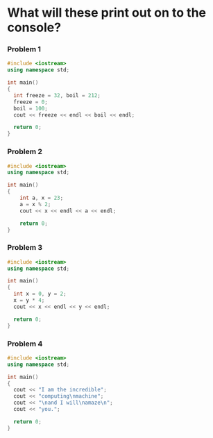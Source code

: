 # What will these print out on to the console?

### Problem 1

```c++
#include <iostream>
using namespace std;

int main()
{
  int freeze = 32, boil = 212;
  freeze = 0;
  boil = 100;
  cout << freeze << endl << boil << endl;

  return 0;
}
```

### Problem 2

```c++
#include <iostream>
using namespace std;

int main()
{
    int a, x = 23;
    a = x % 2;
    cout << x << endl << a << endl;

    return 0;
}
```

### Problem 3

```c++
#include <iostream>
using namespace std;

int main()
{
  int x = 0, y = 2;
  x = y * 4;
  cout << x << endl << y << endl;

  return 0;
}
```

### Problem 4

```c++
#include <iostream>
using namespace std;

int main()
{
  cout << "I am the incredible";
  cout << "computing\nmachine";
  cout << "\nand I will\namaze\n";
  cout << "you.";

  return 0;
}
```
